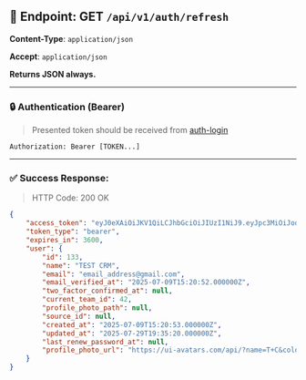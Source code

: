 ## 📡 Endpoint: GET `/api/v1/auth/refresh`

**Content-Type**: `application/json`

**Accept**: `application/json`

**Returns JSON always.**

-------

### 🔒 Authentication (Bearer)

> Presented token should be received from [auth-login](https://github.com/Kuduxaaa/lph-doc/blob/main/auth-login.md)

```
Authorization: Bearer [TOKEN...]
```


------

### ✅ Success Response:

> HTTP Code: 200 OK

```json
{
    "access_token": "eyJ0eXAiOiJKV1QiLCJhbGciOiJIUzI1NiJ9.eyJpc3MiOiJodHRwczovL2xlZ2FscHVsc2VodWIuY29tL2FwaS92MS9hdXRoL2xvZ2luIiwiaWF0IjoxNzUzODg1MDMwLCJleHAiOjE3NTM4ODg2MzAsIm5iZiI6MTc1Mzg4NTAzMCwianRpIjoiVGRRTWJURXJCRkRaQ0ZXNCIsInN1YiI6IjEzMyIsInBydiI6IjIzYmQ1Yzg5NDlmNjAwYWRiMzllNzAxYzQwMDg3MmRiN2E1OTc2ZjcifQ.nB9uMNfv9zTKj10F10cNyEr3eQTfNIR_hlIPa4JOAjE",
    "token_type": "bearer",
    "expires_in": 3600,
    "user": {
        "id": 133,
        "name": "TEST CRM",
        "email": "email_address@gmail.com",
        "email_verified_at": "2025-07-09T15:20:52.000000Z",
        "two_factor_confirmed_at": null,
        "current_team_id": 42,
        "profile_photo_path": null,
        "source_id": null,
        "created_at": "2025-07-09T15:20:53.000000Z",
        "updated_at": "2025-07-29T19:35:20.000000Z",
        "last_renew_password_at": null,
        "profile_photo_url": "https://ui-avatars.com/api/?name=T+C&color=7F9CF5&background=EBF4FF"
    }
}
```
